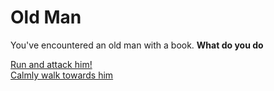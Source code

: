 # Old Man
You've encountered an old man with a book. **What do you do**

[Run and attack him!](spell.md)  
[Calmly walk towards him](follow.md)